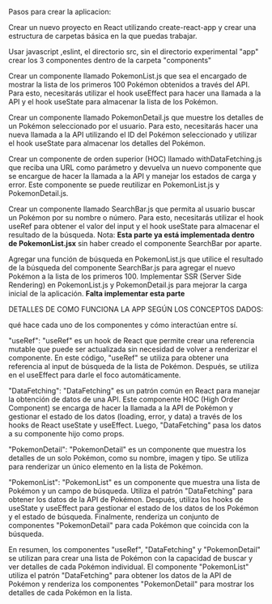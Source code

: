 Pasos para crear la aplicacion:

Crear un nuevo proyecto en React utilizando create-react-app y crear una estructura de carpetas básica en la que puedas trabajar.

Usar javascript ,eslint, el directorio src, sin el directorio experimental "app"
crear los 3 componentes dentro de la carpeta "components"

Crear un componente llamado PokemonList.js que sea el encargado de mostrar la lista de los primeros 100 Pokémon obtenidos a través del API. Para esto, necesitarás utilizar el hook useEffect para hacer una llamada a la API y el hook useState para almacenar la lista de los Pokémon.

Crear un componente llamado PokemonDetail.js que muestre los detalles de un Pokémon seleccionado por el usuario. Para esto, necesitarás hacer una nueva llamada a la API utilizando el ID del Pokémon seleccionado y utilizar el hook useState para almacenar los detalles del Pokémon.

Crear un componente de orden superior (HOC) llamado withDataFetching.js que reciba una URL como parámetro y devuelva un nuevo componente que se encargue de hacer la llamada a la API y manejar los estados de carga y error. Este componente se puede reutilizar en PokemonList.js y PokemonDetail.js.

Crear un componente llamado SearchBar.js que permita al usuario buscar un Pokémon por su nombre o número. Para esto, necesitarás utilizar el hook useRef para obtener el valor del input y el hook useState para almacenar el resultado de la búsqueda.
Nota: **Esta parte ya está implementada dentro de PokemonList.jsx** sin haber creado el componente SearchBar por aparte.

Agregar una función de búsqueda en PokemonList.js que utilice el resultado de la búsqueda del componente SearchBar.js para agregar el nuevo Pokémon a la lista de los primeros 100.
Implementar SSR (Server Side Rendering) en PokemonList.js y PokemonDetail.js para mejorar la carga inicial de la aplicación. **Falta implementar esta parte**

DETALLES DE COMO FUNCIONA LA APP SEGÚN LOS CONCEPTOS DADOS:

qué hace cada uno de los componentes y cómo interactúan entre sí.

"useRef":
"useRef" es un hook de React que permite crear una referencia mutable que puede ser actualizada sin necesidad de volver a renderizar el componente. En este código, "useRef" se utiliza para obtener una referencia al input de búsqueda de la lista de Pokémon. Después, se utiliza en el useEffect para darle el foco automáticamente.

"DataFetching":
"DataFetching" es un patrón común en React para manejar la obtención de datos de una API. Este componente HOC (High Order Component) se encarga de hacer la llamada a la API de Pokémon y gestionar el estado de los datos (loading, error, y data) a través de los hooks de React useState y useEffect. Luego, "DataFetching" pasa los datos a su componente hijo como props.

"PokemonDetail":
"PokemonDetail" es un componente que muestra los detalles de un solo Pokémon, como su nombre, imagen y tipo. Se utiliza para renderizar un único elemento en la lista de Pokémon.

"PokemonList":
"PokemonList" es un componente que muestra una lista de Pokémon y un campo de búsqueda. Utiliza el patrón "DataFetching" para obtener los datos de la API de Pokémon. Después, utiliza los hooks de useState y useEffect para gestionar el estado de los datos de los Pokémon y el estado de búsqueda. Finalmente, renderiza un conjunto de componentes "PokemonDetail" para cada Pokémon que coincida con la búsqueda.

En resumen, los componentes "useRef", "DataFetching" y "PokemonDetail" se utilizan para crear una lista de Pokémon con la capacidad de buscar y ver detalles de cada Pokémon individual. El componente "PokemonList" utiliza el patrón "DataFetching" para obtener los datos de la API de Pokémon y renderiza los componentes "PokemonDetail" para mostrar los detalles de cada Pokémon en la lista.

